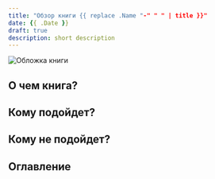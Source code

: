 ```yaml
---
title: "Обзор книги {{ replace .Name "-" " " | title }}"
date: {{ .Date }}
draft: true
description: short description
---
```


![Обложка книги]()

## О чем книга?

## Кому подойдет?

## Кому не подойдет?

## Оглавление